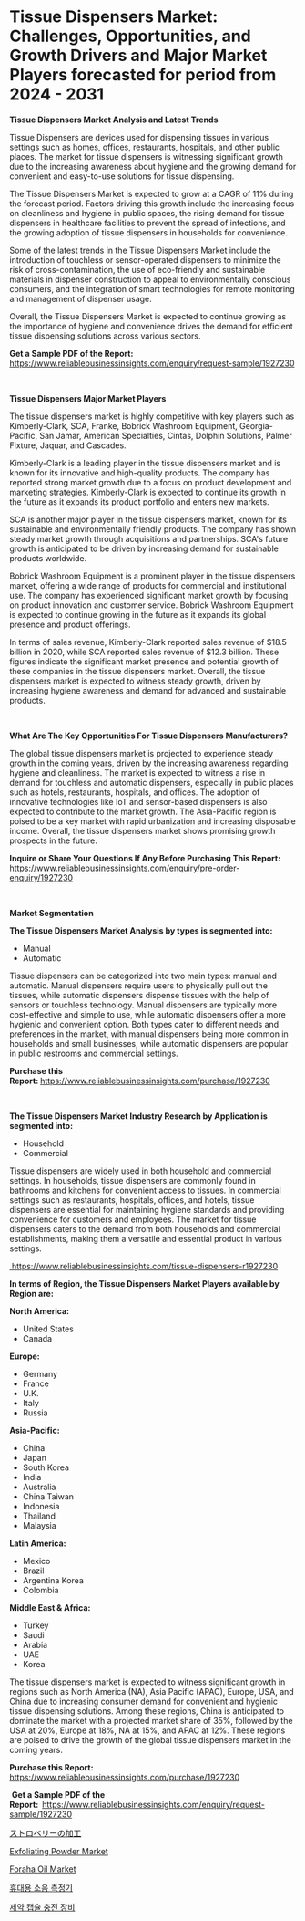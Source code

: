 <p><h1>Tissue Dispensers Market: Challenges, Opportunities, and Growth Drivers and Major Market Players forecasted for period from 2024 - 2031</h1></p><p><strong>Tissue Dispensers Market Analysis and Latest Trends</strong></p>
<p><p>Tissue Dispensers are devices used for dispensing tissues in various settings such as homes, offices, restaurants, hospitals, and other public places. The market for tissue dispensers is witnessing significant growth due to the increasing awareness about hygiene and the growing demand for convenient and easy-to-use solutions for tissue dispensing.</p><p>The Tissue Dispensers Market is expected to grow at a CAGR of 11% during the forecast period. Factors driving this growth include the increasing focus on cleanliness and hygiene in public spaces, the rising demand for tissue dispensers in healthcare facilities to prevent the spread of infections, and the growing adoption of tissue dispensers in households for convenience.</p><p>Some of the latest trends in the Tissue Dispensers Market include the introduction of touchless or sensor-operated dispensers to minimize the risk of cross-contamination, the use of eco-friendly and sustainable materials in dispenser construction to appeal to environmentally conscious consumers, and the integration of smart technologies for remote monitoring and management of dispenser usage.</p><p>Overall, the Tissue Dispensers Market is expected to continue growing as the importance of hygiene and convenience drives the demand for efficient tissue dispensing solutions across various sectors.</p></p>
<p><strong>Get a Sample PDF of the Report:&nbsp;</strong> <a href="https://www.reliablebusinessinsights.com/enquiry/request-sample/1927230">https://www.reliablebusinessinsights.com/enquiry/request-sample/1927230</a></p>
<p>&nbsp;</p>
<p><strong>Tissue Dispensers Major Market Players</strong></p>
<p><p>The tissue dispensers market is highly competitive with key players such as Kimberly-Clark, SCA, Franke, Bobrick Washroom Equipment, Georgia-Pacific, San Jamar, American Specialties, Cintas, Dolphin Solutions, Palmer Fixture, Jaquar, and Cascades. </p><p>Kimberly-Clark is a leading player in the tissue dispensers market and is known for its innovative and high-quality products. The company has reported strong market growth due to a focus on product development and marketing strategies. Kimberly-Clark is expected to continue its growth in the future as it expands its product portfolio and enters new markets.</p><p>SCA is another major player in the tissue dispensers market, known for its sustainable and environmentally friendly products. The company has shown steady market growth through acquisitions and partnerships. SCA's future growth is anticipated to be driven by increasing demand for sustainable products worldwide.</p><p>Bobrick Washroom Equipment is a prominent player in the tissue dispensers market, offering a wide range of products for commercial and institutional use. The company has experienced significant market growth by focusing on product innovation and customer service. Bobrick Washroom Equipment is expected to continue growing in the future as it expands its global presence and product offerings.</p><p>In terms of sales revenue, Kimberly-Clark reported sales revenue of $18.5 billion in 2020, while SCA reported sales revenue of $12.3 billion. These figures indicate the significant market presence and potential growth of these companies in the tissue dispensers market. Overall, the tissue dispensers market is expected to witness steady growth, driven by increasing hygiene awareness and demand for advanced and sustainable products.</p></p>
<p>&nbsp;</p>
<p><strong>What Are The Key Opportunities For Tissue Dispensers Manufacturers?</strong></p>
<p><p>The global tissue dispensers market is projected to experience steady growth in the coming years, driven by the increasing awareness regarding hygiene and cleanliness. The market is expected to witness a rise in demand for touchless and automatic dispensers, especially in public places such as hotels, restaurants, hospitals, and offices. The adoption of innovative technologies like IoT and sensor-based dispensers is also expected to contribute to the market growth. The Asia-Pacific region is poised to be a key market with rapid urbanization and increasing disposable income. Overall, the tissue dispensers market shows promising growth prospects in the future.</p></p>
<p><strong>Inquire or Share Your Questions If Any Before Purchasing This Report:</strong> <a href="https://www.reliablebusinessinsights.com/enquiry/pre-order-enquiry/1927230">https://www.reliablebusinessinsights.com/enquiry/pre-order-enquiry/1927230</a></p>
<p>&nbsp;</p>
<p><strong>Market Segmentation</strong></p>
<p><strong>The Tissue Dispensers Market Analysis by types is segmented into:</strong></p>
<p><ul><li>Manual</li><li>Automatic</li></ul></p>
<p><p>Tissue dispensers can be categorized into two main types: manual and automatic. Manual dispensers require users to physically pull out the tissues, while automatic dispensers dispense tissues with the help of sensors or touchless technology. Manual dispensers are typically more cost-effective and simple to use, while automatic dispensers offer a more hygienic and convenient option. Both types cater to different needs and preferences in the market, with manual dispensers being more common in households and small businesses, while automatic dispensers are popular in public restrooms and commercial settings.</p></p>
<p><strong>Purchase this Report:&nbsp;</strong><a href="https://www.reliablebusinessinsights.com/purchase/1927230">https://www.reliablebusinessinsights.com/purchase/1927230</a></p>
<p>&nbsp;</p>
<p><strong>The Tissue Dispensers Market Industry Research by Application is segmented into:</strong></p>
<p><ul><li>Household</li><li>Commercial</li></ul></p>
<p><p>Tissue dispensers are widely used in both household and commercial settings. In households, tissue dispensers are commonly found in bathrooms and kitchens for convenient access to tissues. In commercial settings such as restaurants, hospitals, offices, and hotels, tissue dispensers are essential for maintaining hygiene standards and providing convenience for customers and employees. The market for tissue dispensers caters to the demand from both households and commercial establishments, making them a versatile and essential product in various settings.</p></p>
<p><a href="https://www.reliablebusinessinsights.com/tissue-dispensers-r1927230">&nbsp;https://www.reliablebusinessinsights.com/tissue-dispensers-r1927230</a></p>
<p><strong>In terms of Region, the Tissue Dispensers Market Players available by Region are:</strong></p>
<p>
    <p> <strong> North America: </strong>
        <ul>
            <li>United States</li>
            <li>Canada</li>
        </ul>
        </p> 
    <p> <strong> Europe: </strong>
        <ul>
            <li>Germany</li>
            <li>France</li>
            <li>U.K.</li>
            <li>Italy</li>
            <li>Russia</li>
        </ul>
        </p> 
    <p> <strong> Asia-Pacific: </strong>
        <ul>
            <li>China</li>
            <li>Japan</li>
            <li>South Korea</li>
            <li>India</li>
            <li>Australia</li>
            <li>China Taiwan</li>
            <li>Indonesia</li>
            <li>Thailand</li>
            <li>Malaysia</li>
        </ul>
        </p> 
    <p> <strong> Latin America: </strong>
        <ul>
            <li>Mexico</li>
            <li>Brazil</li>
            <li>Argentina Korea</li>
            <li>Colombia</li>
        </ul>
        </p> 
    <p> <strong> Middle East & Africa: </strong>
        <ul>
            <li>Turkey</li>
            <li>Saudi</li>
            <li>Arabia</li>
            <li>UAE</li>
            <li>Korea</li>
        </ul>
    </p>
    </p>
<p><p>The tissue dispensers market is expected to witness significant growth in regions such as North America (NA), Asia Pacific (APAC), Europe, USA, and China due to increasing consumer demand for convenient and hygienic tissue dispensing solutions. Among these regions, China is anticipated to dominate the market with a projected market share of 35%, followed by the USA at 20%, Europe at 18%, NA at 15%, and APAC at 12%. These regions are poised to drive the growth of the global tissue dispensers market in the coming years.</p></p>
<p><strong>Purchase this Report: </strong><a href="https://www.reliablebusinessinsights.com/purchase/1927230">https://www.reliablebusinessinsights.com/purchase/1927230</a></p>
<p>&nbsp;<strong>Get a Sample PDF of the Report:&nbsp;&nbsp;</strong><a href="https://www.reliablebusinessinsights.com/enquiry/request-sample/1927230">https://www.reliablebusinessinsights.com/enquiry/request-sample/1927230</a></p>
<p><strong></strong></p>
<p><p><a href="https://github.com/dadanedu33/Market-Research-Report-List-2/blob/main/1234020141356.md">ストロベリーの加工</a></p><p><a href="https://github.com/jahid123ahm/Market-Research-Report-List-1/blob/main/exfoliating-powder-market.md">Exfoliating Powder Market</a></p><p><a href="https://github.com/riwar777/Market-Research-Report-List-1/blob/main/foraha-oil-market.md">Foraha Oil Market</a></p><p><a href="https://github.com/vss5505pa7z1p/Market-Research-Report-List-2/blob/main/1774313149211.md">휴대용 소음 측정기</a></p><p><a href="https://medium.com/@emmettsaynford43546/%EA%B8%80%EB%A1%9C%EB%B2%8C-%EC%9D%98%EC%95%BD%ED%92%88-%EC%BA%A1%EC%8A%90-%EC%B6%A9%EC%A0%84-%EC%9E%A5%EB%B9%84-%EC%8B%9C%EC%9E%A5%EC%9D%80-2024%EB%85%84%EB%B6%80%ED%84%B0-2031%EB%85%84%EA%B9%8C%EC%A7%80-%EC%9D%98-%EC%97%B0%ED%8F%89%EA%B7%A0-%EC%84%B1%EC%9E%A5%EB%A5%A0%EB%A1%9C-%EC%84%B1%EC%9E%A5%ED%95%A0-%EA%B2%83%EC%9C%BC%EB%A1%9C-%EC%98%88%EC%83%81%EB%90%A9%EB%8B%88%EB%8B%A4-4dbaea78bffa">제약 캡슐 충전 장비</a></p></p>
